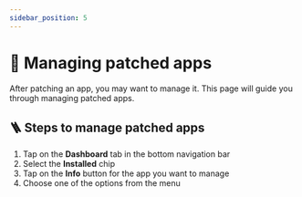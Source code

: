 ```yaml
---
sidebar_position: 5
---
```


# 🧰 Managing patched apps

After patching an app, you may want to manage it. This page will guide you through managing patched apps.

## 🪜 Steps to manage patched apps

1. Tap on the **Dashboard** tab in the bottom navigation bar
2. Select the **Installed** chip
3. Tap on the **Info** button for the app you want to manage
4. Choose one of the options from the menu
